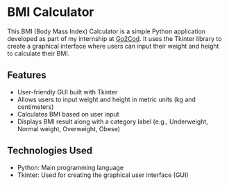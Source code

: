 # BMI Calculator

This BMI (Body Mass Index) Calculator is a simple Python application developed as part of my internship at [Go2Cod](https://go2cod.com.et/). 
It uses the Tkinter library to create a graphical interface where users can input their weight and height to calculate their BMI.

## Features

* User-friendly GUI built with Tkinter
* Allows users to input weight and height in metric units (kg and centimeters)
* Calculates BMI based on user input
* Displays BMI result along with a category label (e.g., Underweight, Normal weight, Overweight, Obese)

## Technologies Used

* Python: Main programming language
* Tkinter: Used for creating the graphical user interface (GUI)
